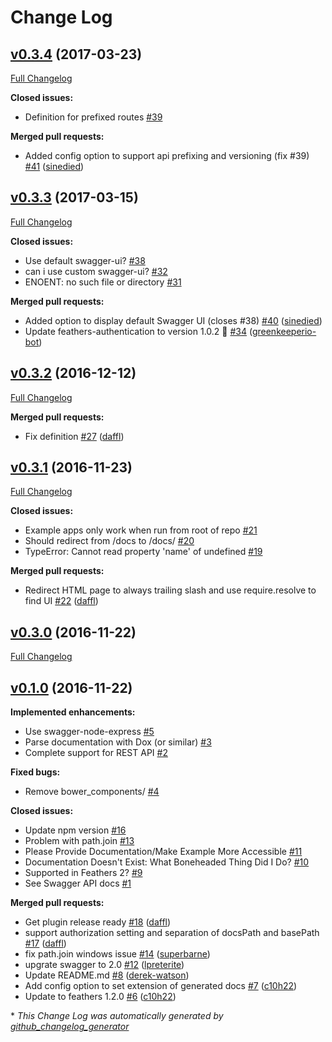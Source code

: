 # Change Log

## [v0.3.4](https://github.com/feathersjs/feathers-swagger/tree/v0.3.4) (2017-03-23)
[Full Changelog](https://github.com/feathersjs/feathers-swagger/compare/v0.3.3...v0.3.4)

**Closed issues:**

- Definition for prefixed routes [\#39](https://github.com/feathersjs/feathers-swagger/issues/39)

**Merged pull requests:**

- Added config option to support api prefixing and versioning \(fix \#39\) [\#41](https://github.com/feathersjs/feathers-swagger/pull/41) ([sinedied](https://github.com/sinedied))

## [v0.3.3](https://github.com/feathersjs/feathers-swagger/tree/v0.3.3) (2017-03-15)
[Full Changelog](https://github.com/feathersjs/feathers-swagger/compare/v0.3.2...v0.3.3)

**Closed issues:**

- Use default swagger-ui? [\#38](https://github.com/feathersjs/feathers-swagger/issues/38)
- can i use custom swagger-ui? [\#32](https://github.com/feathersjs/feathers-swagger/issues/32)
- ENOENT: no such file or directory [\#31](https://github.com/feathersjs/feathers-swagger/issues/31)

**Merged pull requests:**

- Added option to display default Swagger UI \(closes \#38\) [\#40](https://github.com/feathersjs/feathers-swagger/pull/40) ([sinedied](https://github.com/sinedied))
- Update feathers-authentication to version 1.0.2 🚀 [\#34](https://github.com/feathersjs/feathers-swagger/pull/34) ([greenkeeperio-bot](https://github.com/greenkeeperio-bot))

## [v0.3.2](https://github.com/feathersjs/feathers-swagger/tree/v0.3.2) (2016-12-12)
[Full Changelog](https://github.com/feathersjs/feathers-swagger/compare/v0.3.1...v0.3.2)

**Merged pull requests:**

- Fix definition [\#27](https://github.com/feathersjs/feathers-swagger/pull/27) ([daffl](https://github.com/daffl))

## [v0.3.1](https://github.com/feathersjs/feathers-swagger/tree/v0.3.1) (2016-11-23)
[Full Changelog](https://github.com/feathersjs/feathers-swagger/compare/v0.3.0...v0.3.1)

**Closed issues:**

- Example apps only work when run from root of repo [\#21](https://github.com/feathersjs/feathers-swagger/issues/21)
- Should redirect from /docs to /docs/ [\#20](https://github.com/feathersjs/feathers-swagger/issues/20)
- TypeError: Cannot read property 'name' of undefined [\#19](https://github.com/feathersjs/feathers-swagger/issues/19)

**Merged pull requests:**

- Redirect HTML page to always trailing slash and use require.resolve to find UI [\#22](https://github.com/feathersjs/feathers-swagger/pull/22) ([daffl](https://github.com/daffl))

## [v0.3.0](https://github.com/feathersjs/feathers-swagger/tree/v0.3.0) (2016-11-22)
[Full Changelog](https://github.com/feathersjs/feathers-swagger/compare/v0.1.0...v0.3.0)

## [v0.1.0](https://github.com/feathersjs/feathers-swagger/tree/v0.1.0) (2016-11-22)
**Implemented enhancements:**

- Use swagger-node-express [\#5](https://github.com/feathersjs/feathers-swagger/issues/5)
- Parse documentation with Dox \(or similar\) [\#3](https://github.com/feathersjs/feathers-swagger/issues/3)
- Complete support for REST API [\#2](https://github.com/feathersjs/feathers-swagger/issues/2)

**Fixed bugs:**

- Remove bower\_components/ [\#4](https://github.com/feathersjs/feathers-swagger/issues/4)

**Closed issues:**

- Update npm version [\#16](https://github.com/feathersjs/feathers-swagger/issues/16)
- Problem with path.join [\#13](https://github.com/feathersjs/feathers-swagger/issues/13)
- Please Provide Documentation/Make Example More Accessible [\#11](https://github.com/feathersjs/feathers-swagger/issues/11)
- Documentation Doesn't Exist: What Boneheaded Thing Did I Do? [\#10](https://github.com/feathersjs/feathers-swagger/issues/10)
- Supported in Feathers 2? [\#9](https://github.com/feathersjs/feathers-swagger/issues/9)
- See Swagger API docs [\#1](https://github.com/feathersjs/feathers-swagger/issues/1)

**Merged pull requests:**

- Get plugin release ready [\#18](https://github.com/feathersjs/feathers-swagger/pull/18) ([daffl](https://github.com/daffl))
- support authorization setting and separation of docsPath and basePath [\#17](https://github.com/feathersjs/feathers-swagger/pull/17) ([daffl](https://github.com/daffl))
- fix path.join windows issue [\#14](https://github.com/feathersjs/feathers-swagger/pull/14) ([superbarne](https://github.com/superbarne))
- upgrate swagger to 2.0 [\#12](https://github.com/feathersjs/feathers-swagger/pull/12) ([lpreterite](https://github.com/lpreterite))
- Update README.md [\#8](https://github.com/feathersjs/feathers-swagger/pull/8) ([derek-watson](https://github.com/derek-watson))
- Add config option to set extension of generated docs [\#7](https://github.com/feathersjs/feathers-swagger/pull/7) ([c10h22](https://github.com/c10h22))
- Update to feathers 1.2.0 [\#6](https://github.com/feathersjs/feathers-swagger/pull/6) ([c10h22](https://github.com/c10h22))



\* *This Change Log was automatically generated by [github_changelog_generator](https://github.com/skywinder/Github-Changelog-Generator)*